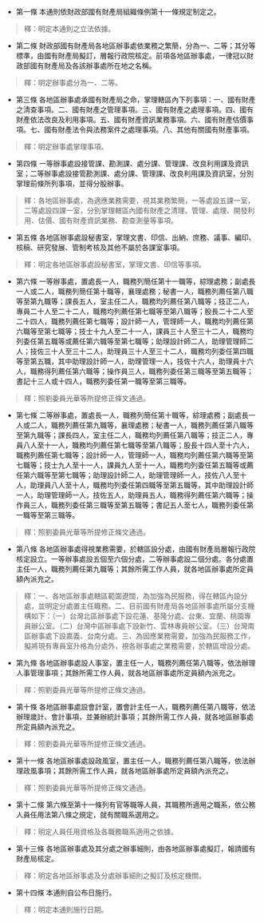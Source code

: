* 第一條 本通則依財政部國有財產局組織條例第十一條規定制定之。

> 釋：明定本通則之立法依據。

* 第二條 財政部國有財產局各地區辦事處依業務之繁簡，分為一、二等；其分等標準，由國有財產局擬訂，層報行政院核定。前項各地區辦事處，一律冠以財政部國有財產局及各該辦事處所在地之名稱。

> 釋：明定辦事處分為一、二等。

* 第三條 各地區辦事處承國有財產局之命，掌理轄區內下列事項：一、國有財產之清查事項。二、國有財產之管理事項。三、國有財產之處理事項。四、國有財產依法改良及利用事項。五、國有財產資訊業務事項。六、國有財產估價事項。七、國有財產法令與法務案件之處理事項。八、其他有關國有財產事項。

> 釋：明定辦事處掌理事項。

* 第四條 一等辦事處設接管課、勘測課、處分課、管理課、改良利用課及資訊室；二等辦事處設接管勘測課、處分課、管理課、改良利用課及資訊室，分別掌理前條所列事項，並得分股辦事。

> 釋：各地區辦事處，為適應業務需要，視其業務繁簡，一等處設五課一室，二等處設四課一室，分別掌理轄區內國有財產之清理、管理、處理、開發利用、估價、國有財產資訊業務、勘查測量等事項。

* 第五條 各地區辦事處設秘書室，掌理文書、印信、出納、庶務、議事、編印、核稿、研究發展、管制考核及其他不屬於各課室事項。

> 釋：明定各地區辦事處設秘書室，掌理文書、印信等事項。

* 第六條 一等辦事處，置處長一人，職務列簡任第十一職等，綜理處務；副處長一人或二人，職務列簡任第十職等，襄理處務；秘書一人，職務列薦任第八職等至第九職等；課長五人，室主任二人，職務均列薦任第八職等；技正二人，專員二十人至二十二人，職務均列薦任第七職等至第八職等；股長二十二人至二十四人，職務列薦任第七職等；設計師一人，管理師一人，職務均列薦任第六職等至第七職等；技士十九人至二十一人，課員三十人至三十二人，職務均列委任第五職等或薦任第六職等至第七職等；助理設計師二人，助理管理師二人；技佐三十人至三十二人，助理員三十人至三十二人，職務均列委任第四職等至第五職，其中助理設計師一人，助理管理一人，技佐十六人，助理員十六人，職務得列薦任第六職等；操作員三人，職務列委任第三職等至第五職等；書記十三人或十四人，職務列委任第一職等至第三職等。

> 釋：照劉委員光華等所提修正條文通過。

* 第七條 二等辦事處，置處長一人，職務列簡任第十職等，綜理處務；副處長一人或二人，職務列薦任第九職等，襄理處務；秘書一人，職務列薦任第八職等至第九職等；課長四人，室主任二人，職務均列薦任第八職等；技正二人，專員八人至十一人，職務均列薦任第七職等至第八職等；股長十四人至十六人，職務列薦任第七職等；設計師一人，管理師一人，職務均列薦任第六職等至第七職等；技士九人至十一人，課員九人至十一人，職務均列委任第五職等或薦任第六職等至第七職等；助理設計師二人，助理管理師一人，技佐八人至十人，助理員八人至十人，職務均列委任第四職等至第五職等，其中助理設計師一人，助理管理師一人，技佐五人，助理員五人，職務得列薦任第六職等；操作員三人，職務列委任第三職等至第五職等；書記五人至七人，職務列委任第一職等至第三職等。

> 釋：照劉委員光華等所提修正條文通過。

* 第八條 各地區辦事處得視業務需要，於轄區設分處，由國有財產局層報行政院核定設立。一等辦事處設五個至六個分處，二等辦事處設二個分處。各分處置主任一人，職務列薦任第九職等；其餘所需工作人員，就各地區辦事處所定員額內派充之。

> 釋：一、各地區辦事處轄區範圍遼闊，為加強為民服務，得在轄區內設分處，並明定分處置主任職務。二、目前國有財產局各地區辦事處所屬分支機構如下：（一）台灣北區辦事處下設花蓮、基隆分處、台東、宜蘭、桃園專員辦公室。（二）台灣中區辦事處下設新竹、雲林專員辦公室。（三）台灣南區辦事處下設嘉義、台南分處。三、為因應業務需要，加強為民服務工作，擬將現有專員室升格為分處外，視各辦事處之業務需要，於轄區增設分處。

* 第九條 各地區辦事處設人事室，置主任一人，職務列薦任第八職等，依法辦理人事管理事項；其餘所需工作人員，就各地區辦事處所定員額內派充之。

> 釋：照劉委員光華等所提修正條文通過。

* 第十條 各地區辦事處設會計室，置會計主任一人，職務列薦任第八職等，依法辦理歲計、會計事項，並兼辦統計事項；其餘所需工作人員，就各地區辦事處所定員額內派充之。

> 釋：照劉委員光華等所提修正條文通過。

* 第十一條 各地區辦事處設政風室，置主任一人，職務列薦任第八職等，依法辦理政風事項；其餘所需工作人員，就各地區辦事處所定員額內派充之。

> 釋：照劉委員光華等所提修正條文通過。

* 第十二條 第六條至第十一條列有官等職等人員，其職務所適用之職系，依公務人員任用法第八條之規定，就有關職系選用之。

> 釋：明定人員任用資格及各職務職系適用之依據。

* 第十三條 各地區辦事處及其分處之辦事細則，由各地區辦事處擬訂，報請國有財產局核定。

> 釋：明定各地區辦事處及分處辦事細則之擬訂及核定機關。

* 第十四條 本通則自公布日施行。

> 釋：明定本通則施行日期。

